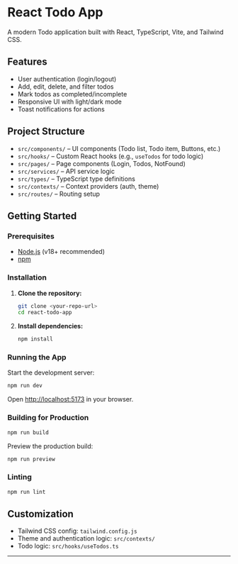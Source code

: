 # React Todo App

A modern Todo application built with React, TypeScript, Vite, and Tailwind CSS.

## Features

- User authentication (login/logout)
- Add, edit, delete, and filter todos
- Mark todos as completed/incomplete
- Responsive UI with light/dark mode
- Toast notifications for actions

## Project Structure

- `src/components/` – UI components (Todo list, Todo item, Buttons, etc.)
- `src/hooks/` – Custom React hooks (e.g., `useTodos` for todo logic)
- `src/pages/` – Page components (Login, Todos, NotFound)
- `src/services/` – API service logic
- `src/types/` – TypeScript type definitions
- `src/contexts/` – Context providers (auth, theme)
- `src/routes/` – Routing setup

## Getting Started

### Prerequisites

- [Node.js](https://nodejs.org/) (v18+ recommended)
- [npm](https://www.npmjs.com/)

### Installation

1. **Clone the repository:**
   ```sh
   git clone <your-repo-url>
   cd react-todo-app
   ```

2. **Install dependencies:**
   ```sh
   npm install
   ```

### Running the App

Start the development server:

```sh
npm run dev
```

Open [http://localhost:5173](http://localhost:5173) in your browser.

### Building for Production

```sh
npm run build
```

Preview the production build:

```sh
npm run preview
```

### Linting

```sh
npm run lint
```

## Customization

- Tailwind CSS config: `tailwind.config.js`
- Theme and authentication logic: `src/contexts/`
- Todo logic: `src/hooks/useTodos.ts`

---